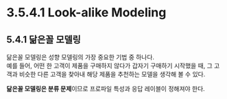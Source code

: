 # 3.5.4.1 Look-alike Modeling

## 5.4.1 닮은꼴 모델링

닮은꼴 모델링은 성향 모델링의 가장 중요한 기법 중 하나다.  
예를 들어, 어떤 한 고객이 제품을 구매하지 않다가 갑자기 구매하기 시작했을 때, 그 고객과 비슷한 다른 고객을 찾아내 해당 제품을 추천하는 모델을 생각해 볼 수 있다.

**닮은꼴 모델링은 분류 문제**이므로 프로파일 특성과 응답 레이블이 정해져야 한다.

